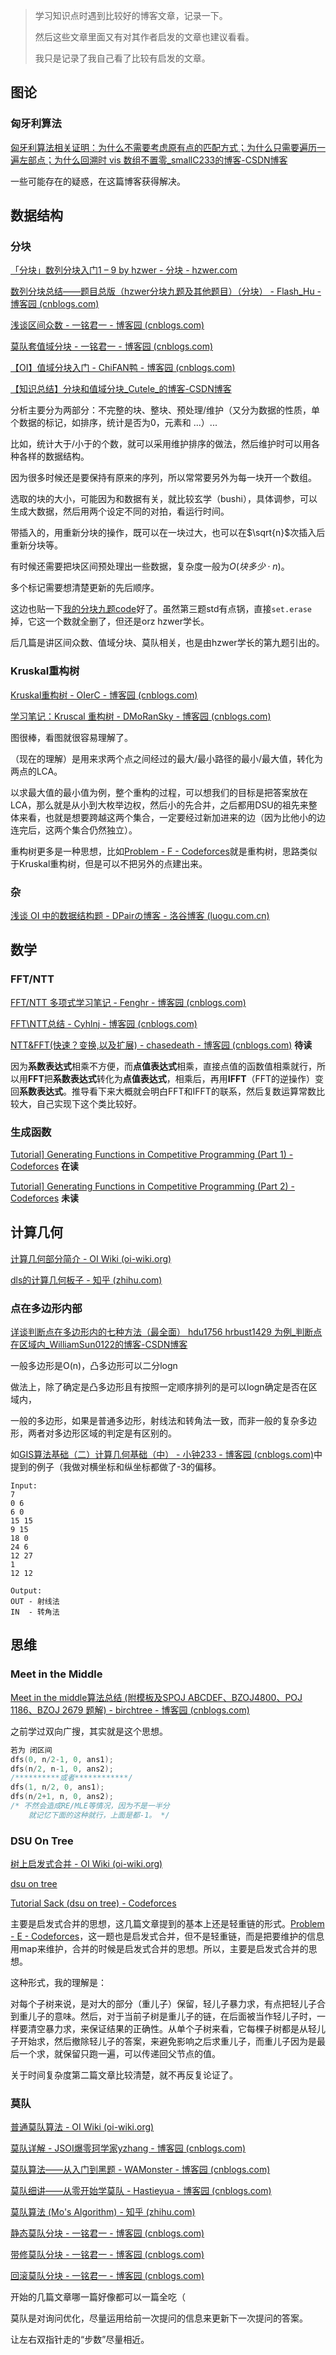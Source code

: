 >   学习知识点时遇到比较好的博客文章，记录一下。
>
>   然后这些文章里面又有对其作者启发的文章也建议看看。
>
>   我只是记录了我自己看了比较有启发的文章。



## 图论

### 匈牙利算法

[匈牙利算法相关证明：为什么不需要考虑原有点的匹配方式；为什么只需要遍历一遍左部点；为什么回溯时 vis 数组不置零_smallC233的博客-CSDN博客](https://blog.csdn.net/smallC233/article/details/130649814)

一些可能存在的疑惑，在这篇博客获得解决。

## 数据结构

### 分块

[「分块」数列分块入门1 – 9 by hzwer - 分块 - hzwer.com](http://hzwer.com/8053.html)

[数列分块总结——题目总版（hzwer分块九题及其他题目）（分块） - Flash_Hu - 博客园 (cnblogs.com)](https://www.cnblogs.com/flashhu/p/8437062.html)

[浅谈区间众数 - 一铭君一 - 博客园 (cnblogs.com)](https://www.cnblogs.com/zaza-zt/p/15000395.html)

[莫队套值域分块 - 一铭君一 - 博客园 (cnblogs.com)](https://www.cnblogs.com/zaza-zt/p/15041167.html)

[【OI】值域分块入门 - ChiFAN鸭 - 博客园 (cnblogs.com)](https://www.cnblogs.com/chifan-duck/p/17060540.html)

[【知识总结】分块和值域分块_Cutele_的博客-CSDN博客](https://blog.csdn.net/weixin_45675097/article/details/119709367)

分析主要分为两部分：不完整的块、整块、预处理/维护（又分为数据的性质，单个数据的标记，如排序，统计是否为0，元素和 ...）...

比如，统计大于/小于的个数，就可以采用维护排序的做法，然后维护时可以用各种各样的数据结构。

因为很多时候还是要保持有原来的序列，所以常常要另外为每一块开一个数组。

选取的块的大小，可能因为和数据有关，就比较玄学（bushi），具体调参，可以生成大数据，然后用两个设定不同的对拍，看运行时间。

带插入的，用重新分块的操作，既可以在一块过大，也可以在$\sqrt{n}$次插入后重新分块等。

有时候还需要把块区间预处理出一些数据，复杂度一般为$O(块多少 \cdot n)$。

多个标记需要想清楚更新的先后顺序。

这边也贴一下[我的分块九题code](https://livinfly.top/186&decompose_9problems_for_beginner)好了。虽然第三题std有点锅，直接`set.erase`掉，它这一个数就全删了，但还是orz hzwer学长。



后几篇是讲区间众数、值域分块、莫队相关，也是由hzwer学长的第九题引出的。



### Kruskal重构树

[Kruskal重构树 - OIerC - 博客园 (cnblogs.com)](https://www.cnblogs.com/ACMSN/p/10646306.html)

[学习笔记：Kruscal 重构树 - DMoRanSky - 博客园 (cnblogs.com)](https://www.cnblogs.com/dmoransky/p/13812147.html)

图很棒，看图就很容易理解了。

（现在的理解）是用来求两个点之间经过的最大/最小路径的最小/最大值，转化为两点的LCA。

以求最大值的最小值为例，整个重构的过程，可以想我们的目标是把答案放在LCA，那么就是从小到大枚举边权，然后小的先合并，之后都用DSU的祖先来整体来看，也就是想要跨越这两个集合，一定要经过新加进来的边（因为比他小的边连完后，这两个集合仍然独立）。

重构树更多是一种思想，比如[Problem - F - Codeforces](https://codeforces.com/contest/1797/problem/F)就是重构树，思路类似于Kruskal重构树，但是可以不把另外的点建出来。

### 杂

[浅谈 OI 中的数据结构题 - DPairの博客 - 洛谷博客 (luogu.com.cn)](https://www.luogu.com.cn/blog/DPair2005/qian-tan-shuo-ju-jie-gou-ti-zai-oi-zhong-di-ying-yong)



## 数学

### FFT/NTT

[FFT/NTT 多项式学习笔记 - Fenghr - 博客园 (cnblogs.com)](https://www.cnblogs.com/fenghaoran/p/7107608.html)

[FFT\NTT总结 - Cyhlnj - 博客园 (cnblogs.com)](https://www.cnblogs.com/cjoieryl/p/8206721.html)

[NTT&FFT(快速？变换,以及扩展) - chasedeath - 博客园 (cnblogs.com)](https://www.cnblogs.com/chasedeath/p/12070229.html) **待读**

因为**系数表达式**相乘不方便，而**点值表达式**相乘，直接点值的函数值相乘就行，所以用**FFT**把**系数表达式**转化为**点值表达式**，相乘后，再用**IFFT**（FFT的逆操作）变回**系数表达式**。推导看下来大概就会明白FFT和IFFT的联系，然后复数运算常数比较大，自己实现下这个类比较好。



### 生成函数

[Tutorial\] Generating Functions in Competitive Programming (Part 1) - Codeforces](https://codeforces.com/blog/entry/77468) **在读**

[Tutorial\] Generating Functions in Competitive Programming (Part 2) - Codeforces](https://codeforces.com/blog/entry/77551) **未读**



## 计算几何

[计算几何部分简介 - OI Wiki (oi-wiki.org)](https://oi-wiki.org/geometry/)

[dls的计算几何板子 - 知乎 (zhihu.com)](https://zhuanlan.zhihu.com/p/625081715)

### 点在多边形内部

[详谈判断点在多边形内的七种方法（最全面） hdu1756 hrbust1429 为例_判断点在区域内_WilliamSun0122的博客-CSDN博客](https://blog.csdn.net/WilliamSun0122/article/details/77994526)

一般多边形是O(n)，凸多边形可以二分logn



做法上，除了确定是凸多边形且有按照一定顺序排列的是可以logn确定是否在区域内，

一般的多边形，如果是普通多边形，射线法和转角法一致，而非一般的复杂多边形，两者对多边形区域的判定是有区别的。

如[GIS算法基础（二）计算几何基础（中） - 小钟233 - 博客园 (cnblogs.com)](https://www.cnblogs.com/zhongHW/p/11047021.html)中提到的例子（我做对横坐标和纵坐标都做了-3的偏移。

``` 
Input:
7
0 6
6 0
15 15
9 15
18 0
24 6
12 27
1
12 12

Output:
OUT - 射线法
IN  - 转角法
```





## 思维

### Meet in the Middle

[Meet in the middle算法总结 (附模板及SPOJ ABCDEF、BZOJ4800、POJ 1186、BZOJ 2679 题解) - birchtree - 博客园 (cnblogs.com)](https://www.cnblogs.com/birchtree/p/10133392.html)

之前学过双向广搜，其实就是这个思想。

```cpp
若为 闭区间
dfs(0, n/2-1, 0, ans1);
dfs(n/2, n-1, 0, ans2);
/**********或者************/
dfs(1, n/2, 0, ans1);
dfs(n/2+1, n, 0, ans2);
/* 不然会造成RE/MLE等情况，因为不是一半分
	就记忆下面的这种就行，上面是都-1。 */
```



### DSU On Tree

[树上启发式合并 - OI Wiki (oi-wiki.org)](https://oi-wiki.org/graph/dsu-on-tree/)

[dsu on tree](https://www.cnblogs.com/zwfymqz/p/9683124.html)

[Tutorial Sack (dsu on tree) - Codeforces](https://codeforces.com/blog/entry/44351)

主要是启发式合并的思想，这几篇文章提到的基本上还是轻重链的形式。[Problem - E - Codeforces](https://codeforces.com/contest/1825/problem/E)，这一题也是启发式合并，但不是轻重链，而是把要维护的信息用map来维护，合并的时候是启发式合并的思想。所以，主要是启发式合并的思想。

这种形式，我的理解是：

​	对每个子树来说，是对大的部分（重儿子）保留，轻儿子暴力求，有点把轻儿子合到重儿子的意味。然后，对于当前子树是重儿子的链，在后面被当作轻儿子时，一样要清空暴力求，来保证结果的正确性。从单个子树来看，它每棵子树都是从轻儿子开始求，然后撤除轻儿子的答案，来避免影响之后求重儿子，而重儿子因为是最后一个求，就保留只跑一遍，可以传递回父节点的值。

关于时间复杂度第二篇文章比较清楚，就不再反复论证了。



### 莫队

[普通莫队算法 - OI Wiki (oi-wiki.org)](https://oi-wiki.org/misc/mo-algo/)

[莫队详解 - JSOI爆零珂学家yzhang - 博客园 (cnblogs.com)](https://www.cnblogs.com/yzhang-rp-inf/p/9991671.html)

[莫队算法——从入门到黑题 - WAMonster - 博客园 (cnblogs.com)](https://www.cnblogs.com/WAMonster/p/10118934.html)

[莫队细讲——从零开始学莫队 - Hastieyua - 博客园 (cnblogs.com)](https://www.cnblogs.com/hyfhaha/p/12936009.html)

[莫队算法 (Mo's Algorithm) - 知乎 (zhihu.com)](https://zhuanlan.zhihu.com/p/25017840)

[静态莫队分块 - 一铭君一 - 博客园 (cnblogs.com)](https://www.cnblogs.com/zaza-zt/p/14979757.html)

[带修莫队分块 - 一铭君一 - 博客园 (cnblogs.com)](https://www.cnblogs.com/zaza-zt/p/14990713.html)

[回滚莫队分块 - 一铭君一 - 博客园 (cnblogs.com)](https://www.cnblogs.com/zaza-zt/p/14995497.html)

开始的几篇文章哪一篇好像都可以一篇全吃（

莫队是对询问优化，尽量运用给前一次提问的信息来更新下一次提问的答案。

让左右双指针走的“步数”尽量相近。

